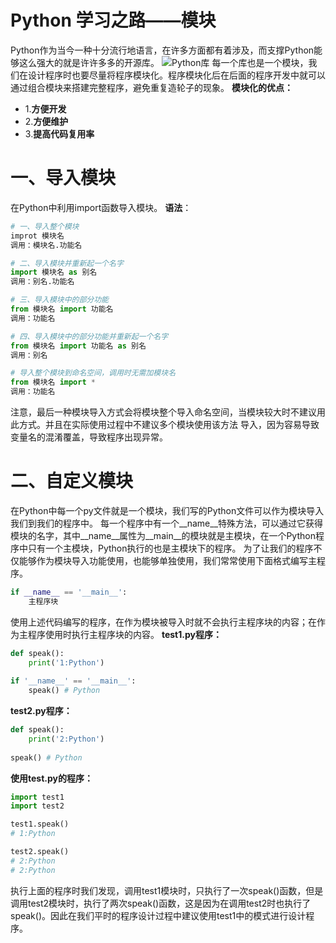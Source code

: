 # Python 学习之路——模块

Python作为当今一种十分流行地语言，在许多方面都有着涉及，而支撑Python能够这么强大的就是许许多多的开源库。
![Python库](https://pic.try-hard.cn/blog/20191107142837822.jpg)
每一个库也是一个模块，我们在设计程序时也要尽量将程序模块化。程序模块化后在后面的程序开发中就可以通过组合模块来搭建完整程序，避免重复造轮子的现象。
**模块化的优点：**

- 1.**方便开发**
- 2.**方便维护**
- 3.**提高代码复用率**
# 一、导入模块
在Python中利用import函数导入模块。
**语法**：
```python
# 一、导入整个模块
improt 模块名
调用：模块名.功能名

# 二、导入模块并重新起一个名字
import 模块名 as 别名
调用：别名.功能名

# 三、导入模块中的部分功能
from 模块名 import 功能名
调用：功能名

# 四、导入模块中的部分功能并重新起一个名字
from 模块名 import 功能名 as 别名
调用：别名

# 导入整个模块到命名空间，调用时无需加模块名
from 模块名 import * 
调用：功能名
```
注意，最后一种模块导入方式会将模块整个导入命名空间，当模块较大时不建议用此方式。并且在实际使用过程中不建议多个模块使用该方法 导入，因为容易导致变量名的混淆覆盖，导致程序出现异常。
# 二、自定义模块
在Python中每一个py文件就是一个模块，我们写的Python文件可以作为模块导入我们到我们的程序中。
每一个程序中有一个__name__特殊方法，可以通过它获得模块的名字，其中__name__属性为__main__的模块就是主模块，在一个Python程序中只有一个主模块，Python执行的也是主模块下的程序。
为了让我们的程序不仅能够作为模块导入功能使用，也能够单独使用，我们常常使用下面格式编写主程序。
```python
if __name__ == '__main__':
	主程序块
```
使用上述代码编写的程序，在作为模块被导入时就不会执行主程序块的内容；在作为主程序使用时执行主程序块的内容。
**test1.py程序：**
```python
def speak():
	print('1:Python')
	
if '__name__' == '__main__':
	speak() # Python
```
**test2.py程序：**
```python
def speak():
	print('2:Python')
	
speak() # Python
```
**使用test.py的程序：**
```python
import test1
import test2

test1.speak()
# 1:Python

test2.speak()
# 2:Python
# 2:Python
```
执行上面的程序时我们发现，调用test1模块时，只执行了一次speak()函数，但是调用test2模块时，执行了两次speak()函数，这是因为在调用test2时也执行了speak()。因此在我们平时的程序设计过程中建议使用test1中的模式进行设计程序。